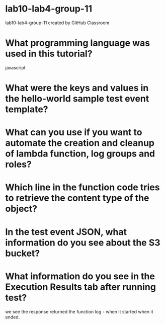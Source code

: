 # lab10-lab4-group-11
lab10-lab4-group-11 created by GitHub Classroom
# What programming language was used in this tutorial?
javascript

# What were the keys and values in the hello-world sample test event template?

# What can you use if you want to automate the creation and cleanup of lambda function, log groups and roles?

# Which line in the function code tries to retrieve the content type of the object?

# In the test event JSON, what information do you see about the S3 bucket?

# What information do you see in the Execution Results tab after running test?
we see the response returned
the function log - when it started when it ended.
